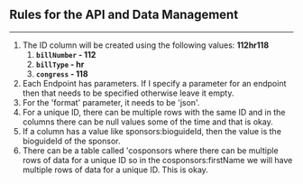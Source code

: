 ## Rules for the API and Data Management
---

1. The ID column will be created using the following values: **112hr118**
    1. **`billNumber` - 112**
    2. **`billType` - hr**
    3. **`congress` - 118**
2. Each Endpoint has parameters. If I specify a parameter for an endpoint then that needs to be specified otherwise leave it empty.
3. For the 'format' parameter, it needs to be 'json'.
4. For a unique ID, there can be multiple rows with the same ID and in the columns there can be null values some of the time and that is okay.
5. If a column has a value like sponsors:bioguideId, then the value is the bioguideId of the sponsor.
6. There can be a table called 'cosponsors where there can be multiple rows of data for a unique ID so in the cosponsors:firstName we will have multiple rows of data for a unique ID. This is okay.